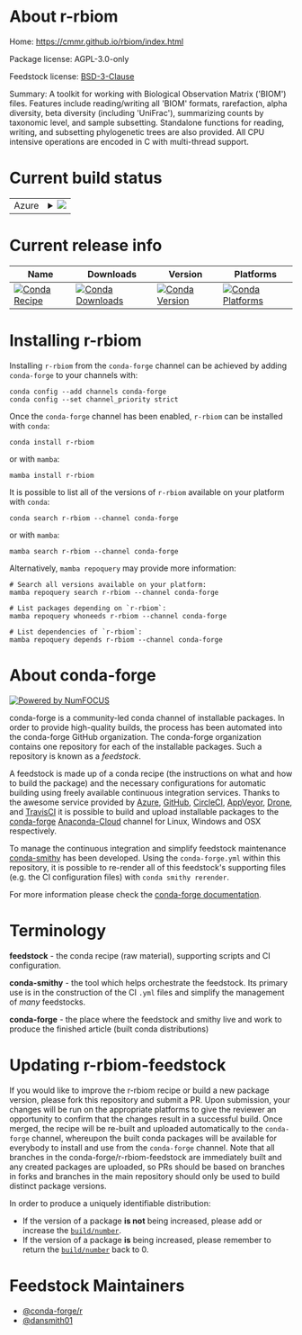 About r-rbiom
=============

Home: https://cmmr.github.io/rbiom/index.html

Package license: AGPL-3.0-only

Feedstock license: [BSD-3-Clause](https://github.com/conda-forge/r-rbiom-feedstock/blob/main/LICENSE.txt)

Summary: A toolkit for working with Biological Observation Matrix ('BIOM') files. Features include reading/writing all 'BIOM' formats, rarefaction, alpha diversity, beta diversity (including 'UniFrac'), summarizing counts by taxonomic level, and sample subsetting. Standalone functions for reading, writing, and subsetting phylogenetic trees are also provided. All CPU intensive operations are encoded in C with multi-thread support.

Current build status
====================


<table>
    
  <tr>
    <td>Azure</td>
    <td>
      <details>
        <summary>
          <a href="https://dev.azure.com/conda-forge/feedstock-builds/_build/latest?definitionId=13982&branchName=main">
            <img src="https://dev.azure.com/conda-forge/feedstock-builds/_apis/build/status/r-rbiom-feedstock?branchName=main">
          </a>
        </summary>
        <table>
          <thead><tr><th>Variant</th><th>Status</th></tr></thead>
          <tbody><tr>
              <td>linux_64_r_base4.1</td>
              <td>
                <a href="https://dev.azure.com/conda-forge/feedstock-builds/_build/latest?definitionId=13982&branchName=main">
                  <img src="https://dev.azure.com/conda-forge/feedstock-builds/_apis/build/status/r-rbiom-feedstock?branchName=main&jobName=linux&configuration=linux_64_r_base4.1" alt="variant">
                </a>
              </td>
            </tr><tr>
              <td>linux_64_r_base4.2</td>
              <td>
                <a href="https://dev.azure.com/conda-forge/feedstock-builds/_build/latest?definitionId=13982&branchName=main">
                  <img src="https://dev.azure.com/conda-forge/feedstock-builds/_apis/build/status/r-rbiom-feedstock?branchName=main&jobName=linux&configuration=linux_64_r_base4.2" alt="variant">
                </a>
              </td>
            </tr><tr>
              <td>osx_64_r_base4.1</td>
              <td>
                <a href="https://dev.azure.com/conda-forge/feedstock-builds/_build/latest?definitionId=13982&branchName=main">
                  <img src="https://dev.azure.com/conda-forge/feedstock-builds/_apis/build/status/r-rbiom-feedstock?branchName=main&jobName=osx&configuration=osx_64_r_base4.1" alt="variant">
                </a>
              </td>
            </tr><tr>
              <td>osx_64_r_base4.2</td>
              <td>
                <a href="https://dev.azure.com/conda-forge/feedstock-builds/_build/latest?definitionId=13982&branchName=main">
                  <img src="https://dev.azure.com/conda-forge/feedstock-builds/_apis/build/status/r-rbiom-feedstock?branchName=main&jobName=osx&configuration=osx_64_r_base4.2" alt="variant">
                </a>
              </td>
            </tr><tr>
              <td>win_64</td>
              <td>
                <a href="https://dev.azure.com/conda-forge/feedstock-builds/_build/latest?definitionId=13982&branchName=main">
                  <img src="https://dev.azure.com/conda-forge/feedstock-builds/_apis/build/status/r-rbiom-feedstock?branchName=main&jobName=win&configuration=win_64_" alt="variant">
                </a>
              </td>
            </tr>
          </tbody>
        </table>
      </details>
    </td>
  </tr>
</table>

Current release info
====================

| Name | Downloads | Version | Platforms |
| --- | --- | --- | --- |
| [![Conda Recipe](https://img.shields.io/badge/recipe-r--rbiom-green.svg)](https://anaconda.org/conda-forge/r-rbiom) | [![Conda Downloads](https://img.shields.io/conda/dn/conda-forge/r-rbiom.svg)](https://anaconda.org/conda-forge/r-rbiom) | [![Conda Version](https://img.shields.io/conda/vn/conda-forge/r-rbiom.svg)](https://anaconda.org/conda-forge/r-rbiom) | [![Conda Platforms](https://img.shields.io/conda/pn/conda-forge/r-rbiom.svg)](https://anaconda.org/conda-forge/r-rbiom) |

Installing r-rbiom
==================

Installing `r-rbiom` from the `conda-forge` channel can be achieved by adding `conda-forge` to your channels with:

```
conda config --add channels conda-forge
conda config --set channel_priority strict
```

Once the `conda-forge` channel has been enabled, `r-rbiom` can be installed with `conda`:

```
conda install r-rbiom
```

or with `mamba`:

```
mamba install r-rbiom
```

It is possible to list all of the versions of `r-rbiom` available on your platform with `conda`:

```
conda search r-rbiom --channel conda-forge
```

or with `mamba`:

```
mamba search r-rbiom --channel conda-forge
```

Alternatively, `mamba repoquery` may provide more information:

```
# Search all versions available on your platform:
mamba repoquery search r-rbiom --channel conda-forge

# List packages depending on `r-rbiom`:
mamba repoquery whoneeds r-rbiom --channel conda-forge

# List dependencies of `r-rbiom`:
mamba repoquery depends r-rbiom --channel conda-forge
```


About conda-forge
=================

[![Powered by
NumFOCUS](https://img.shields.io/badge/powered%20by-NumFOCUS-orange.svg?style=flat&colorA=E1523D&colorB=007D8A)](https://numfocus.org)

conda-forge is a community-led conda channel of installable packages.
In order to provide high-quality builds, the process has been automated into the
conda-forge GitHub organization. The conda-forge organization contains one repository
for each of the installable packages. Such a repository is known as a *feedstock*.

A feedstock is made up of a conda recipe (the instructions on what and how to build
the package) and the necessary configurations for automatic building using freely
available continuous integration services. Thanks to the awesome service provided by
[Azure](https://azure.microsoft.com/en-us/services/devops/), [GitHub](https://github.com/),
[CircleCI](https://circleci.com/), [AppVeyor](https://www.appveyor.com/),
[Drone](https://cloud.drone.io/welcome), and [TravisCI](https://travis-ci.com/)
it is possible to build and upload installable packages to the
[conda-forge](https://anaconda.org/conda-forge) [Anaconda-Cloud](https://anaconda.org/)
channel for Linux, Windows and OSX respectively.

To manage the continuous integration and simplify feedstock maintenance
[conda-smithy](https://github.com/conda-forge/conda-smithy) has been developed.
Using the ``conda-forge.yml`` within this repository, it is possible to re-render all of
this feedstock's supporting files (e.g. the CI configuration files) with ``conda smithy rerender``.

For more information please check the [conda-forge documentation](https://conda-forge.org/docs/).

Terminology
===========

**feedstock** - the conda recipe (raw material), supporting scripts and CI configuration.

**conda-smithy** - the tool which helps orchestrate the feedstock.
                   Its primary use is in the construction of the CI ``.yml`` files
                   and simplify the management of *many* feedstocks.

**conda-forge** - the place where the feedstock and smithy live and work to
                  produce the finished article (built conda distributions)


Updating r-rbiom-feedstock
==========================

If you would like to improve the r-rbiom recipe or build a new
package version, please fork this repository and submit a PR. Upon submission,
your changes will be run on the appropriate platforms to give the reviewer an
opportunity to confirm that the changes result in a successful build. Once
merged, the recipe will be re-built and uploaded automatically to the
`conda-forge` channel, whereupon the built conda packages will be available for
everybody to install and use from the `conda-forge` channel.
Note that all branches in the conda-forge/r-rbiom-feedstock are
immediately built and any created packages are uploaded, so PRs should be based
on branches in forks and branches in the main repository should only be used to
build distinct package versions.

In order to produce a uniquely identifiable distribution:
 * If the version of a package **is not** being increased, please add or increase
   the [``build/number``](https://docs.conda.io/projects/conda-build/en/latest/resources/define-metadata.html#build-number-and-string).
 * If the version of a package **is** being increased, please remember to return
   the [``build/number``](https://docs.conda.io/projects/conda-build/en/latest/resources/define-metadata.html#build-number-and-string)
   back to 0.

Feedstock Maintainers
=====================

* [@conda-forge/r](https://github.com/conda-forge/r/)
* [@dansmith01](https://github.com/dansmith01/)

